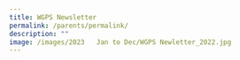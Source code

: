 ```yaml
---
title: WGPS Newsletter
permalink: /parents/permalink/
description: ""
image: /images/2023   Jan to Dec/WGPS Newletter_2022.jpg
---
```

